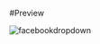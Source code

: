 #Preview

![facebookdropdown](https://user-images.githubusercontent.com/62325347/85914254-5a037e80-b859-11ea-91ad-5826e270ab4a.gif)

